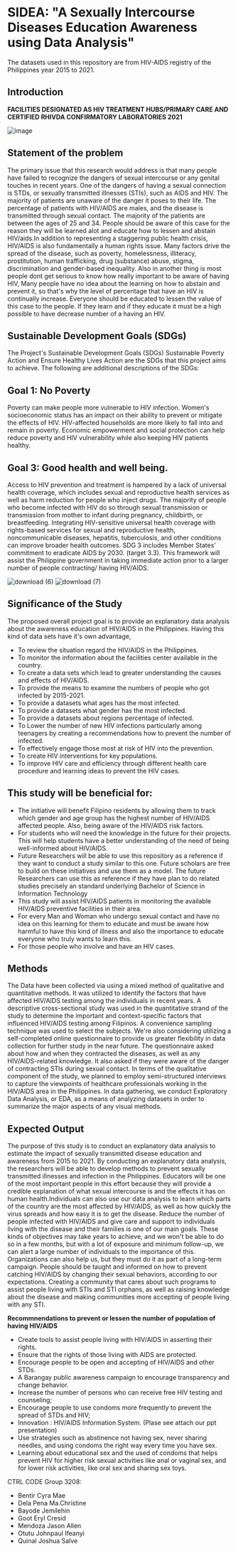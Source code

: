 # SIDEA: "A Sexually Intercourse Diseases Education Awareness using Data Analysis"
The datasets used in this repository are from HIV-AIDS registry of the Philippines year 2015 to 2021.
 
## Introduction

 

  **FACILITIES DESIGNATED AS HIV TREATMENT HUBS/PRIMARY CARE AND CERTIFIED RHIVDA CONFIRMATORY LABORATORIES 2021**
   
![image](https://user-images.githubusercontent.com/102384528/162126919-02b06af9-5085-4de2-a101-3c49d377551e.png)


## Statement of the problem

 The primary issue that this research would address is that many people have failed to recognize the dangers of sexual intercourse or any genital touches in recent years. One of the dangers of having a sexual connection is STDs, or sexually transmitted illnesses (STIs), such as AIDS and HIV. The majority of patients are unaware of the danger it poses to their life. The percentage of patients with HIV/AIDS are males, and the disease is transmitted through sexual contact. The majority of the patients are between the ages of 25 and 34. People should be aware of this case for the reason they will be learned alot and educate how to lessen and abstain HIV/aids.In addition to representing a staggering public health crisis, HIV/AIDS is also fundamentally a human rights issue. Many factors drive the spread of the disease, such as poverty, homelessness, illiteracy, prostitution, human trafficking, drug (substance) abuse, stigma, discrimination and gender-based inequality. Also in another thing is most people dont get serious to know how really important to be aware of having HIV, Many people have no idea about the learning on how to abstain and prevent it, so that's why the level of percentage that have an HIV is continually increase. Everyone should be educated to lessen the value of this case to the people. If they learn and if they educate it must be a high possible to have decrease number of a having an HIV.

## Sustainable Development Goals (SDGs)

The Project's Sustainable Development Goals (SDGs)
Sustainable Poverty Action and Ensure Healthy Lives Action are the SDGs that this project aims to achieve. The following are additional descriptions of the SDGs:

## Goal 1: No Poverty
Poverty can make people more vulnerable to HIV infection. Women's socioeconomic status has an impact on their ability to prevent or mitigate the effects of HIV. HIV-affected households are more likely to fall into and remain in poverty. Economic empowerment and social protection can help reduce poverty and HIV vulnerability while also keeping HIV patients healthy.
## Goal 3: Good health and well being.
Access to HIV prevention and treatment is hampered by a lack of universal health coverage, which includes sexual and reproductive health services as well as harm reduction for people who inject drugs. The majority of people who become infected with HIV do so through sexual transmission or transmission from mother to infant during pregnancy, childbirth, or breastfeeding. Integrating HIV-sensitive universal health coverage with rights-based services for sexual and reproductive health, noncommunicable diseases, hepatitis, tuberculosis, and other conditions can improve broader health outcomes. SDG 3 includes Member States' commitment to eradicate AIDS by 2030. (target 3.3).
This framework will assist the Philippine government in taking immediate action prior to a larger number of people contracting/ having HIV/AIDS.

![download (6)](https://user-images.githubusercontent.com/105804704/170903550-8ab8b1fe-763d-42b4-8645-909621cf9f24.png)
![download (7)](https://user-images.githubusercontent.com/105804704/170903511-3cc44ff0-c66f-4663-9614-cc156aaa12bc.png)


## Significance of the Study

 The proposed overall project goal is to provide an explanatory data analysis about the awareness education of HIV/AIDS in the Philippines.  Having this kind of data sets have it's own advantage,

- To review the situation regard the HIV/AIDS in the Philippines.
- To monitor the information about the  facilities center available in the country.
- To create a data sets which lead to greater understanding the causes and effects of HIV/AIDS.
- To provide the means to examine the numbers of people who got infected by 2015-2021. 
- To provide a datasets what ages has the most infected.
- To provide a datasets what gender has the most infected.
- To provide a datasets about regions percentage of infected.
- To Lower the number of new HIV infections particularly among teenagers by creating a recommendations how to prevent the number of infected.
- To effectively engage those most at risk of HIV into the prevention.
- To create HIV interventions for key populations.
- To improve HIV care and efficiency through different health care procedure and learning ideas to prevent the HIV cases.

## This study will be beneficial for: 

- The initiative will benefit Filipino residents by allowing them to track which gender and age group has the highest number of HIV/AIDS affected people. Also, being aware of the HIV/AIDS risk factors.
- For students who will need the knowledge in the future for their projects. This will help students have a better understanding of the need of being well-informed about HIV/AIDS.
- Future Researchers will be able to use this repository as a reference if they want to conduct a study similar to this one. Future scholars are free to build on these initiatives and use them as a model. The future Researchers can use this as reference if they have plan to do related studies precisely an standard underlying Bachelor of Science in Information Technology 
- This study will assist HIV/AIDS patients in monitoring the available HIV/AIDS preventive facilities in their area.
- For every Man and Woman who undergo sexual contact and have no idea on this learning for them to educate and must be aware how harmful to have this kind of illness  and also the importance to educate everyone who truly wants to learn this.
- For those people who involve and have an HIV cases.

## Methods

 The Data have been collected via using a mixed method of qualitative and quantitative methods. It was utilized to identify the factors that have affected HIV/AIDS testing among the individuals in recent years. A descriptive cross-sectional study was used in the quantitative strand of the study to determine the important and context-specific factors that influenced HIV/AIDS testing among Filipinos. A convenience sampling technique was used to select the subjects. We're also considering utilizing a self-completed online questionnaire to provide us greater flexibility in data collection for further study in the near future. The questionnaire asked about how and when they contracted the diseases, as well as any HIV/AIDS-related knowledge. It also asked if they were aware of the danger of contracting STIs during sexual contact. In terms of the qualitative component of the study, we planned to employ semi-structured interviews to capture the viewpoints of healthcare professionals working in the HIV/AIDS area in the Philippines. In data gathering, we conduct Exploratory Data Analysis, or EDA, as a means of analyzing datasets in order to summarize the major aspects of any visual methods.

## Expected Output

The purpose of this study is to conduct an explanatory data analysis to estimate the impact of sexually transmitted disease education and awareness from 2015 to 2021. By conducting an explanatory data analysis, the researchers will be able to develop methods to prevent sexually transmitted illnesses and infection in the Philippines. Educators will be one of the most important people in this effort because they will provide a credible explanation of what sexual intercourse is and the effects it has on human health.Individuals can also use our data analysis to learn which parts of the country are the most affected by HIV/AIDS, as well as how quickly the virus spreads and how easy it is to get the disease. Reduce the number of people infected with HIV/AIDS and give care and support to individuals living with the disease and their families is one of our main goals. These kinds of objectives may take years to achieve, and we won't be able to do so in a few months, but with a lot of exposure and minimum follow-up, we can alert a large number of individuals to the importance of this. Organizations can also help us, but they must do it as part of a long-term campaign. People should be taught and informed on how to prevent catching HIV/AIDS by changing their sexual behaviors, according to our expectations. Creating a community that cares about such programs to assist people living with STIs and STI orphans, as well as raising knowledge about the disease and making communities more accepting of people living with any STI.

**Recommnendations to prevent or lessen the number of population of having HIV/AIDS**
- Create tools to assist people living with HIV/AIDS in asserting their rights.
- Ensure that the rights of those living with AIDS are protected.
- Encourage people to be open and accepting of HIV/AIDS and other STDs.
- A Barangay public awareness campaign to encourage transparency and change behavior.
- Increase the number of persons who can receive free HIV testing and counseling;
- Encourage people to use condoms more frequently to prevent the spread of STDs and HIV;
- Innovation : HIV/AIDS Information System. (Plase see attach our ppt presentation)
- Use strategies such as abstinence not having sex, never sharing needles, and using condoms the right way every time you have sex. 
- Learning about educational sex and the used of condoms that helps prevent HIV for higher risk sexual activities like anal or vaginal sex, and for lower risk activities, like oral sex and sharing sex toys.

CTRL CODE Group 3208:
- Bentir Cyra Mae
- Dela Pena Ma.Christine
- Bayode Jemilehin
- Goot Eryl Cresid
- Mendoza Jason Allen
- Otutu Johnpaul Ifeanyi
- Quinal Joshua Salve 

